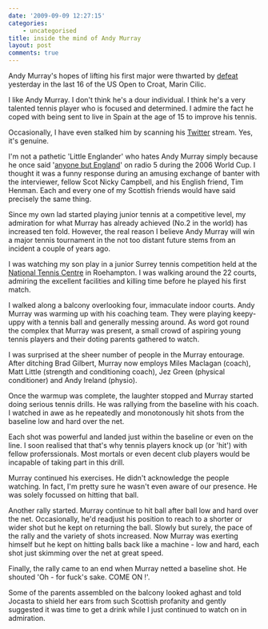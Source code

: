 ```yaml
---
date: '2009-09-09 12:27:15'
categories:
    - uncategorised
title: inside the mind of Andy Murray
layout: post
comments: true
---
```


Andy Murray's hopes of lifting his first major were thwarted by
[defeat](http://news.bbc.co.uk/sport1/hi/tennis/8242435.stm) yesterday
in the last 16 of the US Open to Croat, Marin Cilic.

I like Andy Murray. I don't think he's a dour individual. I think he's a
very talented tennis player who is focused and determined. I admire the
fact he coped with being sent to live in Spain at the age of 15 to
improve his tennis.

Occasionally, I have even stalked him by scanning his
[Twitter](http://twitter.com/andy_murray) stream. Yes, it's genuine.

I'm not a pathetic 'Little Englander' who hates Andy Murray simply
because he once said '[anyone but
England](http://news.bbc.co.uk/1/hi/scotland/5128028.stm)' on radio 5
during the 2006 World Cup. I thought it was a funny response during an
amusing exchange of banter with the interviewer, fellow Scot Nicky
Campbell, and his English friend, Tim Henman. Each and every one of my
Scottish friends would have said precisely the same thing.

Since my own lad started playing junior tennis at a competitive level,
my admiration for what Murray has already achieved (No.2 in the world)
has increased ten fold. However, the real reason I believe Andy Murray
will win a major tennis tournament in the not too distant future stems
from an incident a couple of years ago.

I was watching my son play in a junior Surrey tennis competition held at
the [National Tennis
Centre](http://www.lta.org.uk/About-Us/National-Tennis-Centre/) in
Roehampton. I was walking around the 22 courts, admiring the excellent
facilities and killing time before he played his first match.

I walked along a balcony overlooking four, immaculate indoor courts.
Andy Murray was warming up with his coaching team. They were playing
keepy-uppy with a tennis ball and generally messing around. As word got
round the complex that Murray was present, a small crowd of aspiring
young tennis players and their doting parents gathered to watch.

I was surprised at the sheer number of people in the Murray entourage.
After ditching Brad Gilbert, Murray now employs Miles Maclagan (coach),
Matt Little (strength and conditioning coach), Jez Green (physical
conditioner) and Andy Ireland (physio).

Once the warmup was complete, the laughter stopped and Murray started
doing serious tennis drills. He was rallying from the baseline with his
coach. I watched in awe as he repeatedly and monotonously hit shots from
the baseline low and hard over the net.

Each shot was powerful and landed just within the baseline or even on
the line. I soon realised that that's why tennis players knock up (or
'hit') with fellow proferssionals. Most mortals or even decent club
players would be incapable of taking part in this drill.

Murray continued his exercises. He didn't acknowledge the people
watching. In fact, I'm pretty sure he wasn't even aware of our presence.
He was solely focussed on hitting that ball.

Another rally started. Murray continue to hit ball after ball low and
hard over the net. Occasionally, he'd readjust his position to reach to
a shorter or wider shot but he kept on returning the ball. Slowly but
surely, the pace of the rally and the variety of shots increased. Now
Murray was exerting himself but he kept on hitting balls back like a
machine - low and hard, each shot just skimming over the net at great
speed.

Finally, the rally came to an end when Murray netted a baseline shot. He
shouted 'Oh - for fuck's sake. COME ON !'.

Some of the parents assembled on the balcony looked aghast and told
Jocasta to shield her ears from such Scottish profanity and gently
suggested it was time to get a drink while I just continued to watch on
in admiration.
